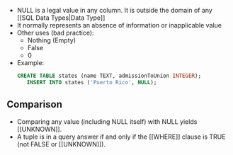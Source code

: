 - NULL is a legal value in any column. It is outside the domain of any [[SQL Data Types|Data Type]]
-  It normally represents an absence of information or inapplicable value  
-  Other uses (bad practice):  
	-  Nothing (Empty)  
	-  False  
	-  0  
- Example:  
	 ```SQL
	 CREATE TABLE states (name TEXT, admissionToUnion INTEGER);  
		INSERT INTO states ('Puerto Rico', NULL);  
	``` 

## Comparison
- Comparing any value (including NULL itself) with NULL yields [[UNKNOWN]].
- A tuple is in a query answer if and only if the [[WHERE]] clause is TRUE (not FALSE or [[UNKNOWN]]).